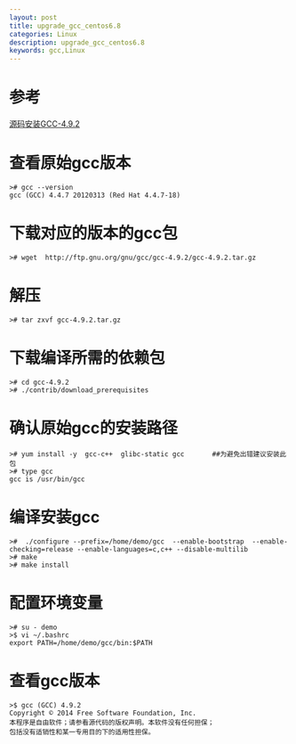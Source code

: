 ```yaml
---
layout: post
title: upgrade_gcc_centos6.8
categories: Linux
description: upgrade_gcc_centos6.8
keywords: gcc,Linux
---
```


# 参考
[源码安装GCC-4.9.2](https://www.cnblogs.com/succeed/p/6204438.html)

# 查看原始gcc版本
```shell
># gcc --version
gcc (GCC) 4.4.7 20120313 (Red Hat 4.4.7-18)
```

# 下载对应的版本的gcc包
```shell
># wget  http://ftp.gnu.org/gnu/gcc/gcc-4.9.2/gcc-4.9.2.tar.gz
```

# 解压
```shell
># tar zxvf gcc-4.9.2.tar.gz
```

# 下载编译所需的依赖包
```shell
># cd gcc-4.9.2
># ./contrib/download_prerequisites 
```

# 确认原始gcc的安装路径
```shell
># yum install -y  gcc-c++  glibc-static gcc       ##为避免出错建议安装此包
># type gcc
gcc is /usr/bin/gcc
```

# 编译安装gcc
```shell
>#  ./configure --prefix=/home/demo/gcc  --enable-bootstrap  --enable-checking=release --enable-languages=c,c++ --disable-multilib
># make
># make install 
```

# 配置环境变量
```shell
># su - demo
>$ vi ~/.bashrc
export PATH=/home/demo/gcc/bin:$PATH
```

# 查看gcc版本
```shell
>$ gcc (GCC) 4.9.2
Copyright © 2014 Free Software Foundation, Inc.
本程序是自由软件；请参看源代码的版权声明。本软件没有任何担保；
包括没有适销性和某一专用目的下的适用性担保。
```

